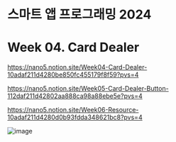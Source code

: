 # 스마트 앱 프로그래밍 2024

# Week 04. Card Dealer

https://nano5.notion.site/Week04-Card-Dealer-10adaf211d4280be850fc455179f8f59?pvs=4

https://nano5.notion.site/Week05-Card-Dealer-Button-112daf211d42802aa888ca98a88ebe5e?pvs=4

https://nano5.notion.site/Week06-Resource-10adaf211d4280d0b93fdda348621bc8?pvs=4


![image](https://github.com/user-attachments/assets/707ae5c9-908c-40cb-92c7-ea35cb994f86)


